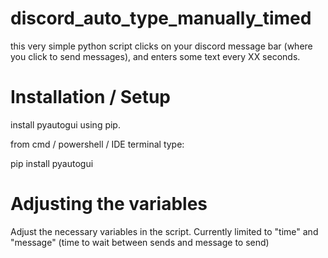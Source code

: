 # discord_auto_type_manually_timed
this very simple python script clicks on your discord message bar (where you click to send messages), and enters some text every XX seconds.  

# Installation / Setup
install pyautogui using pip.

from cmd / powershell / IDE terminal type:

pip install pyautogui

# Adjusting the variables
Adjust the necessary variables in the script.  Currently limited to "time" and "message" (time to wait between sends and message to send)
